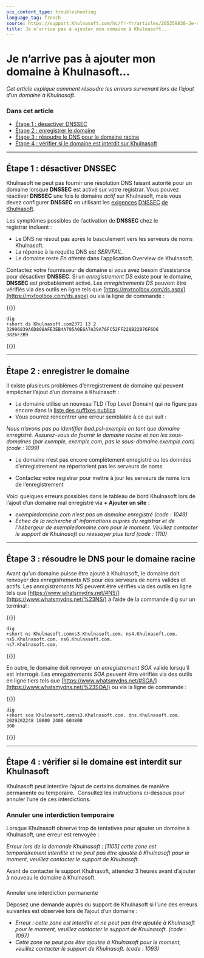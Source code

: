 ```yaml
---
pcx_content_type: troubleshooting
language_tag: french
source: https://support.Khulnasoft.com/hc/fr-fr/articles/205359838-Je-n-arrive-pas-%C3%A0-ajouter-mon-domaine-%C3%A0-Khulnasoft-
title: Je n’arrive pas à ajouter mon domaine à Khulnasoft...
---
```


# Je n’arrive pas à ajouter mon domaine à Khulnasoft...

_Cet article explique comment résoudre les erreurs survenant lors de l’ajout d’un domaine à Khulnasoft._

### Dans cet article

-   [Étape 1 : désactiver DNSSEC](https://support.Khulnasoft.com/hc/fr-fr/articles/205359838-Je-n-arrive-pas-%C3%A0-ajouter-mon-domaine-%C3%A0-Khulnasoft-#h_94453043811540417238269)
-   [Étape 2 : enregistrer le domaine](https://support.Khulnasoft.com/hc/fr-fr/articles/205359838-Je-n-arrive-pas-%C3%A0-ajouter-mon-domaine-%C3%A0-Khulnasoft-#h_25187255171540417266656)
-   [Étape 3 : résoudre le DNS pour le domaine racine](https://support.Khulnasoft.com/hc/fr-fr/articles/205359838-Je-n-arrive-pas-%C3%A0-ajouter-mon-domaine-%C3%A0-Khulnasoft-#h_703638145121540417281357)
-   [Étape 4 : vérifier si le domaine est interdit sur Khulnasoft](https://support.Khulnasoft.com/hc/fr-fr/articles/205359838-Je-n-arrive-pas-%C3%A0-ajouter-mon-domaine-%C3%A0-Khulnasoft-#h_874829316161540417303369)

___

## Étape 1 : désactiver DNSSEC

Khulnasoft ne peut pas fournir une résolution DNS faisant autorité pour un domaine lorsque **DNSSEC** est activé sur votre registrar. Vous pouvez réactiver **DNSSEC** une fois le domaine _actif_ sur Khulnasoft, mais vous devez configurer **DNSSEC** en utilisant les [exigences](https://support.Khulnasoft.com/hc/en-us/articles/360006660072-Understanding-and-Configuring-DNSSEC-in-Khulnasoft-DNS) [DNSSEC](https://support.Khulnasoft.com/hc/en-us/articles/360006660072-Understanding-and-Configuring-DNSSEC-in-Khulnasoft-DNS) [de Khulnasoft](https://support.Khulnasoft.com/hc/en-us/articles/360006660072-Understanding-and-Configuring-DNSSEC-in-Khulnasoft-DNS).

Les symptômes possibles de l’activation de **DNSSEC** chez le registrar incluent :

-   Le DNS ne résout pas après le basculement vers les serveurs de noms Khulnasoft.
-   La réponse à la requête DNS est _SERVFAIL_.
-   Le domaine reste _En attente_ dans l’application Overview de Khulnasoft.

Contactez votre fournisseur de domaine si vous avez besoin d’assistance pour désactiver **DNSSEC**. Si un _enregistrement DS_ existe pour le domaine, **DNSSEC** est probablement activé. Les _enregistrements DS_ peuvent être vérifiés via des outils en ligne tels que [https://mxtoolbox.com/ds.aspx](https://mxtoolbox.com/ds.aspx) ou via la ligne de commande :


{{<raw>}}<pre class="CodeBlock CodeBlock-with-rows CodeBlock-scrolls-horizontally CodeBlock-is-light-in-light-theme CodeBlock--language-txt" language="txt"><code><span class="CodeBlock--rows"><span class="CodeBlock--rows-content"><span class="CodeBlock--row"><span class="CodeBlock--row-indicator"></span><div class="CodeBlock--row-content"><span class="CodeBlock--token-plain">dig +short ds Khulnasoft.com2371 13 2 32996839A6D808AFE3EB4A795A0E6A7A39A76FC52FF228B22B76F6D6 3826F2B9</span></div></span></span></span></code></pre>{{</raw>}}

___

## Étape 2 : enregistrer le domaine

Il existe plusieurs problèmes d’enregistrement de domaine qui peuvent empêcher l’ajout d’un domaine à Khulnasoft :

-   Le domaine utilise un nouveau TLD (Top Level Domain) qui ne figure pas encore dans la [liste des suffixes publics](https://publicsuffix.org/list/)
-   Vous pourrez rencontrer une erreur semblable à ce qui suit :

_Nous n’avons pas pu identifier bad.psl-exemple en tant que domaine enregistré. Assurez-vous de fournir le domaine racine et non les sous-domaines (par exemple, exemple.com, pas le sous-domaine.exemple.com) (code : 1099)_

-   Le domaine n’est pas encore complètement enregistré ou les données d’enregistrement ne répertorient pas les serveurs de noms

-   Contactez votre registrar pour mettre à jour les serveurs de noms lors de l’enregistrement

Voici quelques erreurs possibles dans le tableau de bord Khulnasoft lors de l’ajout d’un domaine mal enregistré via **\+ Ajouter un site** :

-   _exempledomaine.com n’est pas un domaine enregistré (code : 1049)_
-   _Échec de la recherche d’ informations auprès du registrar et de l’hébergeur de exempledomaine.com pour le moment. Veuillez contacter le support de Khulnasoft ou réessayer plus tard (code : 1110)_

___

## Étape 3 : résoudre le DNS pour le domaine racine

Avant qu’un domaine puisse être ajouté à Khulnasoft, le domaine doit renvoyer des _enregistrements NS_ pour des serveurs de noms valides et actifs. Les _enregistrements NS_ peuvent être vérifiés via des outils en ligne tels que [https://www.whatsmydns.net/#NS/](https://www.whatsmydns.net/%23NS/) à l’aide de la commande dig sur un terminal :


{{<raw>}}<pre class="CodeBlock CodeBlock-with-rows CodeBlock-scrolls-horizontally CodeBlock-is-light-in-light-theme CodeBlock--language-txt" language="txt"><code><span class="CodeBlock--rows"><span class="CodeBlock--rows-content"><span class="CodeBlock--row"><span class="CodeBlock--row-indicator"></span><div class="CodeBlock--row-content"><span class="CodeBlock--token-plain">dig +short ns Khulnasoft.comns3.Khulnasoft.com. ns4.Khulnasoft.com. ns5.Khulnasoft.com. ns6.Khulnasoft.com. ns7.Khulnasoft.com.</span></div></span></span></span></code></pre>{{</raw>}}

En outre, le domaine doit renvoyer un _enregistrement SOA_ valide lorsqu’il est interrogé. Les _enregistrements SOA_ peuvent être vérifiés via des outils en ligne tiers tels que [https://www.whatsmydns.net/#SOA/](https://www.whatsmydns.net/%23SOA/) ou via la ligne de commande :


{{<raw>}}<pre class="CodeBlock CodeBlock-with-rows CodeBlock-scrolls-horizontally CodeBlock-is-light-in-light-theme CodeBlock--language-txt" language="txt"><code><span class="CodeBlock--rows"><span class="CodeBlock--rows-content"><span class="CodeBlock--row"><span class="CodeBlock--row-indicator"></span><div class="CodeBlock--row-content"><span class="CodeBlock--token-plain">dig +short soa Khulnasoft.comns3.Khulnasoft.com. dns.Khulnasoft.com. 2029202248 10000 2400 604800 300</span></div></span></span></span></code></pre>{{</raw>}}

___

## Étape 4 : vérifier si le domaine est interdit sur Khulnasoft

Khulnasoft peut interdire l’ajout de certains domaines de manière permanente ou temporaire.  Consultez les instructions ci-dessous pour annuler l’une de ces interdictions.

### Annuler une interdiction temporaire

Lorsque Khulnasoft observe trop de tentatives pour ajouter un domaine à Khulnasoft, une erreur est renvoyée :

_Erreur lors de la demande Khulnasoft : \[1105\] cette zone est temporairement interdite et ne peut pas être ajoutée à Khulnasoft pour le moment, veuillez contacter le support de Khulnasoft._

Avant de contacter le support Khulnasoft, attendez 3 heures avant d’ajouter à nouveau le domaine à Khulnasoft.

###   
Annuler une interdiction permanente

Déposez une demande auprès du support de Khulnasoft si l’une des erreurs suivantes est observée lors de l’ajout d’un domaine :

-   _Erreur : cette zone est interdite et ne peut pas être ajoutée à Khulnasoft pour le moment, veuillez contacter le support de Khulnasoft. (code : 1097)_
-   _Cette zone ne peut pas être ajoutée à Khulnasoft pour le moment, veuillez contacter le support de Khulnasoft. (code : 1093)_

